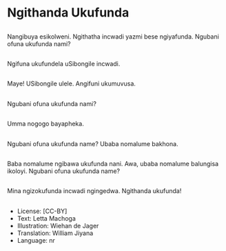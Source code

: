 # Ngithanda Ukufunda

##
Nangibuya esikolweni. Ngithatha incwadi yazmi bese ngiyafunda. Ngubani ofuna ukufunda nami?

##
Ngifuna ukufundela uSibongile incwadi.

##
Maye! USibongile ulele. Angifuni ukumuvusa.

##
Ngubani ofuna ukufunda nami?

##
Umma nogogo bayapheka.

##
Ngubani ofuna ukufunda name? Ubaba nomalume bakhona.

##
Baba nomalume ngibawa ukufunda nani. Awa, ubaba nomalume balungisa ikoloyi. Ngubani ofuna ukufunda name?

##
Mina ngizokufunda incwadi ngingedwa. Ngithanda ukufunda!

##
* License: [CC-BY]
* Text: Letta Machoga
* Illustration: Wiehan de Jager
* Translation: William Jiyana
* Language: nr
